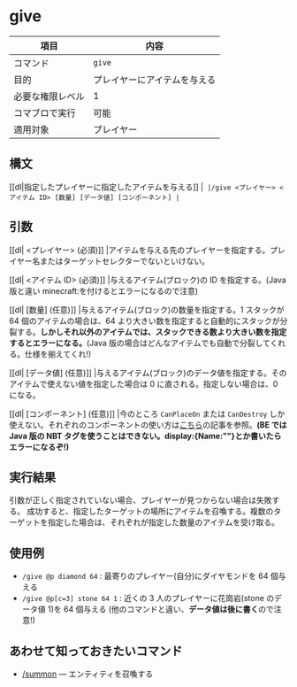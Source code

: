 # give

|項目|内容|
|---|---|
|コマンド|`give`|
|目的|プレイヤーにアイテムを与える|
| 必要な権限レベル | 1 |
|コマブロで実行|可能|
|適用対象|プレイヤー|

## 構文

[[dl|指定したプレイヤーに指定したアイテムを与える]]
|```
|/give <プレイヤー> <アイテム ID> [数量] [データ値] [コンポーネント]
|```

## 引数

[[dl| <プレイヤー> (必須)]]
|アイテムを与える先のプレイヤーを指定する。プレイヤー名またはターゲットセレクターでないといけない。

[[dl| <アイテム ID> (必須)]]
|与えるアイテム(ブロック)の ID を指定する。(Java 版と違い minecraft:を付けるとエラーになるので注意)

[[dl| [数量] (任意)]]
|与えるアイテム(ブロック)の数量を指定する。1 スタックが 64 個のアイテムの場合は、64 より大きい数を指定すると自動的にスタックが分裂する。**しかしそれ以外のアイテムでは、スタックできる数より大きい数を指定するとエラーになる。**(Java 版の場合はどんなアイテムでも自動で分裂してくれる。仕様を揃えてくれ!)

[[dl| [データ値] (任意)]]
|与えるアイテム(ブロック)のデータ値を指定する。そのアイテムで使えない値を指定した場合は 0 に直される。指定しない場合は、0 になる。

[[dl| [コンポーネント] (任意)]]
|今のところ `CanPlaceOn` または `CanDestroy` しか使えない。それぞれのコンポーネントの使い方は[こちら](https://next.napoan.com/pe-candestroy-canplaceon-command/)の記事を参照。**(BE では Java 版の NBT タグを使うことはできない。display:{Name:""}とか書いたらエラーになるぞ!)**

## 実行結果

引数が正しく指定されていない場合、プレイヤーが見つからない場合は失敗する。 成功すると、指定したターゲットの場所にアイテムを召喚する。複数のターゲットを指定した場合は、それぞれが指定した数量のアイテムを受け取る。

## 使用例

- `/give @p diamond 64` : 最寄りのプレイヤー(自分)にダイヤモンドを 64 個与える
- `/give @p[c=3] stone 64 1` : 近くの 3 人のプレイヤーに花崗岩(stone のデータ値 1)を 64 個与える (他のコマンドと違い、**データ値は後に書く**ので注意!)

## あわせて知っておきたいコマンド

- [/summon](/docs/minecraft/reference/command-bedrock/summon) ― エンティティを召喚する
